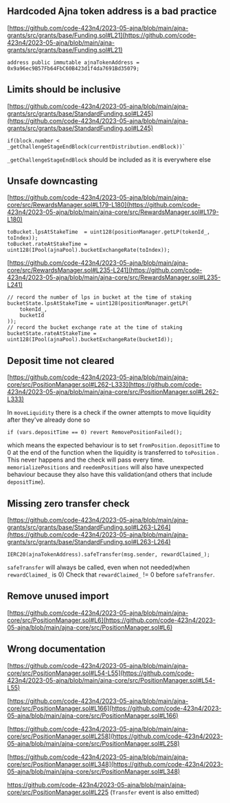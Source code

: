 ## Hardcoded Ajna token address is a bad practice
[https://github.com/code-423n4/2023-05-ajna/blob/main/ajna-grants/src/grants/base/Funding.sol#L21](https://github.com/code-423n4/2023-05-ajna/blob/main/ajna-grants/src/grants/base/Funding.sol#L21)

```
address public immutable ajnaTokenAddress = 0x9a96ec9B57Fb64FbC60B423d1f4da7691Bd35079;
```

## Limits should be inclusive
[https://github.com/code-423n4/2023-05-ajna/blob/main/ajna-grants/src/grants/base/StandardFunding.sol#L245](https://github.com/code-423n4/2023-05-ajna/blob/main/ajna-grants/src/grants/base/StandardFunding.sol#L245)

```
if(block.number < _getChallengeStageEndBlock(currentDistribution.endBlock))`
```
`_getChallengeStageEndBlock` should be included as it is everywhere else

## Unsafe downcasting
[https://github.com/code-423n4/2023-05-ajna/blob/main/ajna-core/src/RewardsManager.sol#L179-L180](https://github.com/code-423n4/2023-05-ajna/blob/main/ajna-core/src/RewardsManager.sol#L179-L180)

```
toBucket.lpsAtStakeTime  = uint128(positionManager.getLP(tokenId_, toIndex));
toBucket.rateAtStakeTime = uint128(IPool(ajnaPool).bucketExchangeRate(toIndex));
```

[https://github.com/code-423n4/2023-05-ajna/blob/main/ajna-core/src/RewardsManager.sol#L235-L241](https://github.com/code-423n4/2023-05-ajna/blob/main/ajna-core/src/RewardsManager.sol#L235-L241)

```
// record the number of lps in bucket at the time of staking
bucketState.lpsAtStakeTime = uint128(positionManager.getLP(
    tokenId_,
    bucketId
));
// record the bucket exchange rate at the time of staking
bucketState.rateAtStakeTime = uint128(IPool(ajnaPool).bucketExchangeRate(bucketId));
```

## Deposit time not cleared
[https://github.com/code-423n4/2023-05-ajna/blob/main/ajna-core/src/PositionManager.sol#L262-L333](https://github.com/code-423n4/2023-05-ajna/blob/main/ajna-core/src/PositionManager.sol#L262-L333)

In `moveLiquidity` there is a check if the owner attempts to move liquidity after they've already done so
```
if (vars.depositTime == 0) revert RemovePositionFailed();
```
which means the expected behaviour is to set `fromPosition.depositTime` to 0 at the end of the function when the liquidity is transferred to `toPosition` . This never happens and the check will pass every time. `memorializePositions` and `reedemPositions` will also have unexpected behaviour because they also have this validation(and others that include `depositTime`).

## Missing zero transfer check
[https://github.com/code-423n4/2023-05-ajna/blob/main/ajna-grants/src/grants/base/StandardFunding.sol#L263-L264](https://github.com/code-423n4/2023-05-ajna/blob/main/ajna-grants/src/grants/base/StandardFunding.sol#L263-L264)

```
IERC20(ajnaTokenAddress).safeTransfer(msg.sender, rewardClaimed_);
```

`safeTransfer` will always be called, even when not needed(when `rewardClaimed_` is 0)
Check that `rewardClaimed_` != 0 before `safeTransfer`.

## Remove unused import
[https://github.com/code-423n4/2023-05-ajna/blob/main/ajna-core/src/PositionManager.sol#L6](https://github.com/code-423n4/2023-05-ajna/blob/main/ajna-core/src/PositionManager.sol#L6)

## Wrong documentation
[https://github.com/code-423n4/2023-05-ajna/blob/main/ajna-core/src/PositionManager.sol#L54-L55](https://github.com/code-423n4/2023-05-ajna/blob/main/ajna-core/src/PositionManager.sol#L54-L55)

[https://github.com/code-423n4/2023-05-ajna/blob/main/ajna-core/src/PositionManager.sol#L166](https://github.com/code-423n4/2023-05-ajna/blob/main/ajna-core/src/PositionManager.sol#L166)

[https://github.com/code-423n4/2023-05-ajna/blob/main/ajna-core/src/PositionManager.sol#L258](https://github.com/code-423n4/2023-05-ajna/blob/main/ajna-core/src/PositionManager.sol#L258)

[https://github.com/code-423n4/2023-05-ajna/blob/main/ajna-core/src/PositionManager.sol#L348](https://github.com/code-423n4/2023-05-ajna/blob/main/ajna-core/src/PositionManager.sol#L348)

https://github.com/code-423n4/2023-05-ajna/blob/main/ajna-core/src/PositionManager.sol#L225 (`Transfer` event is also emitted)